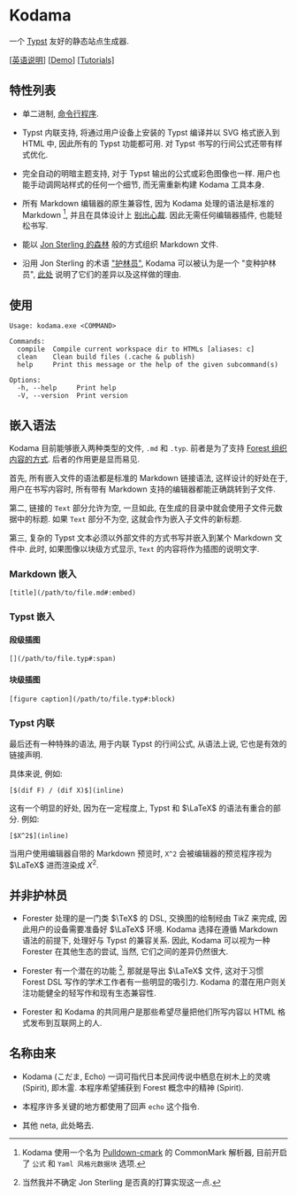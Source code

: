
# Kodama

一个 [Typst](https://github.com/typst/typst) 友好的静态站点生成器. 

[[英语说明](./README.md)] [[Demo](https://kokic.github.io)] [[Tutorials]](https://kokic.github.io/tutorials)

## 特性列表

- 单二进制, [命令行程序](#使用). 

- Typst 内联支持, 将通过用户设备上安装的 Typst 编译并以 SVG 格式嵌入到 HTML 中, 因此所有的 Typst 功能都可用. 对 Typst 书写的行间公式还带有样式优化. 

- 完全自动的明暗主题支持, 对于 Typst 输出的公式或彩色图像也一样. 用户也能手动调网站样式的任何一个细节, 而无需重新构建 Kodama 工具本身.     

- 所有 Markdown 编辑器的原生兼容性, 因为 Kodama 处理的语法是标准的 Markdown [^markdown-syntax], 并且在具体设计上 [别出心裁](#嵌入语法). 因此无需任何编辑器插件, 也能轻松书写. 

- 能以 [Jon Sterling 的森林](https://www.jonmsterling.com/foreign-forester-tfmt-000V.xml) 般的方式组织 Markdown 文件. 

- 沿用 Jon Sterling 的术语 ["护林员"](https://www.jonmsterling.com/foreign-forester-index.xml), Kodama 可以被认为是一个 "变种护林员", [此处](#并非护林员) 说明了它们的差异以及这样做的理由. 

## 使用

```
Usage: kodama.exe <COMMAND>

Commands:
  compile  Compile current workspace dir to HTMLs [aliases: c]
  clean    Clean build files (.cache & publish)
  help     Print this message or the help of the given subcommand(s)

Options:
  -h, --help     Print help
  -V, --version  Print version
```

## 嵌入语法

Kodama 目前能够嵌入两种类型的文件, `.md` 和 `.typ`. 前者是为了支持 [Forest 组织内容的方式](https://www.jonmsterling.com/foreign-forester-tfmt-0001.xml). 后者的作用更是显而易见.  

首先, 所有嵌入文件的语法都是标准的 Markdown 链接语法, 这样设计的好处在于, 用户在书写内容时, 所有带有 Markdown 支持的编辑器都能正确跳转到子文件. 

第二, 链接的 `Text` 部分允许为空, 一旦如此, 在生成的目录中就会使用子文件元数据中的标题. 如果 `Text` 部分不为空, 这就会作为嵌入子文件的新标题. 

第三, 复杂的 Typst 文本必须以外部文件的方式书写并嵌入到某个 Markdown 文件中. 此时, 如果图像以块级方式显示, `Text` 的内容将作为插图的说明文字. 

### Markdown 嵌入

```
[title](/path/to/file.md#:embed)
```

### Typst 嵌入

#### 段级插图

```
[](/path/to/file.typ#:span)
```

#### 块级插图

```
[figure caption](/path/to/file.typ#:block)
```

### Typst 内联

最后还有一种特殊的语法, 用于内联 Typst 的行间公式, 从语法上说, 它也是有效的链接声明. 

具体来说, 例如: 

```
[$(dif F) / (dif X)$](inline)
```

这有一个明显的好处, 因为在一定程度上, Typst 和 $\LaTeX$ 的语法有重合的部分. 例如: 

```
[$X^2$](inline)
```

当用户使用编辑器自带的 Markdown 预览时, `X^2` 会被编辑器的预览程序视为 $\LaTeX$ 进而渲染成 $X^2$. 

## 并非护林员

- Forester 处理的是一门类 $\TeX$ 的 DSL, 交换图的绘制经由 Ti*k*Z 来完成, 因此用户的设备需要准备好 $\LaTeX$ 环境. Kodama 选择在遵循 Markdown 语法的前提下, 处理好与 Typst 的兼容关系. 因此, Kodama 可以视为一种 Forester 在其他生态的尝试, 当然, 它们之间的差异仍然很大. 

- Forester 有一个潜在的功能 [^not-sure], 那就是导出 $\LaTeX$ 文件, 这对于习惯 Forest DSL 写作的学术工作者有一些明显的吸引力. Kodama 的潜在用户则关注功能健全的轻写作和现有生态兼容性. 

- Forester 和 Kodama 的共同用户是那些希望尽量把他们所写内容以 HTML 格式发布到互联网上的人. 

## 名称由来

- Kodama (こだま, Echo) 一词可指代日本民间传说中栖息在树木上的灵魂 (Spirit), 即木霊. 本程序希望捕获到 Forest 概念中的精神 (Spirit). 

- 本程序许多关键的地方都使用了回声 `echo` 这个指令. 

- 其他 neta, 此处略去.  

[^markdown-syntax]: Kodama 使用一个名为 [Pulldown-cmark](https://github.com/pulldown-cmark/pulldown-cmark) 的 CommonMark 解析器, 目前开启了 `公式` 和 `Yaml 风格元数据块` 选项. 

[^not-sure]: 当然我并不确定 Jon Sterling 是否真的打算实现这一点. 

